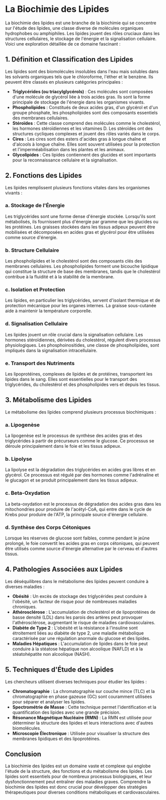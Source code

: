 # La Biochimie des Lipides

La biochimie des lipides est une branche de la biochimie qui se concentre sur l'étude des lipides, une classe diverse de molécules organiques hydrophobes ou amphiphiles. Les lipides jouent des rôles cruciaux dans les structures cellulaires, le stockage de l'énergie et la signalisation cellulaire. Voici une exploration détaillée de ce domaine fascinant :

## 1. **Définition et Classification des Lipides**

Les lipides sont des biomolécules insolubles dans l'eau mais solubles dans les solvants organiques tels que le chloroforme, l'éther et le benzène. Ils peuvent être classés en plusieurs catégories principales :

- **Triglycérides (ou triacylglycérols)** : Ces molécules sont composées d'une molécule de glycérol liée à trois acides gras. Ils sont la forme principale de stockage de l'énergie dans les organismes vivants.
- **Phospholipides** : Constitués de deux acides gras, d'un glycérol et d'un groupe phosphate, les phospholipides sont des composants essentiels des membranes cellulaires.
- **Stéroïdes** : Cette classe comprend des molécules comme le cholestérol, les hormones stéroïdiennes et les vitamines D. Les stéroïdes ont des structures cycliques complexes et jouent des rôles variés dans le corps.
- **Cires** : Les cires sont des esters d'acides gras à longue chaîne et d'alcools à longue chaîne. Elles sont souvent utilisées pour la protection et l'imperméabilisation dans les plantes et les animaux.
- **Glycolipides** : Ces lipides contiennent des glucides et sont importants pour la reconnaissance cellulaire et la signalisation.

## 2. **Fonctions des Lipides**

Les lipides remplissent plusieurs fonctions vitales dans les organismes vivants :

### a. **Stockage de l'Énergie**

Les triglycérides sont une forme dense d'énergie stockée. Lorsqu'ils sont métabolisés, ils fournissent plus d'énergie par gramme que les glucides ou les protéines. Les graisses stockées dans les tissus adipeux peuvent être mobilisées et décomposées en acides gras et glycérol pour être utilisées comme source d'énergie.

### b. **Structure Cellulaire**

Les phospholipides et le cholestérol sont des composants clés des membranes cellulaires. Les phospholipides forment une bicouche lipidique qui constitue la structure de base des membranes, tandis que le cholestérol contribue à la fluidité et à la stabilité de la membrane.

### c. **Isolation et Protection**

Les lipides, en particulier les triglycérides, servent d'isolant thermique et de protection mécanique pour les organes internes. La graisse sous-cutanée aide à maintenir la température corporelle.

### d. **Signalisation Cellulaire**

Les lipides jouent un rôle crucial dans la signalisation cellulaire. Les hormones stéroïdiennes, dérivées du cholestérol, régulent divers processus physiologiques. Les phosphoinositides, une classe de phospholipides, sont impliqués dans la signalisation intracellulaire.

### e. **Transport des Nutriments**

Les lipoprotéines, complexes de lipides et de protéines, transportent les lipides dans le sang. Elles sont essentielles pour le transport des triglycérides, du cholestérol et des phospholipides vers et depuis les tissus.

## 3. **Métabolisme des Lipides**

Le métabolisme des lipides comprend plusieurs processus biochimiques :

### a. **Lipogenèse**

La lipogenèse est le processus de synthèse des acides gras et des triglycérides à partir de précurseurs comme le glucose. Ce processus se déroule principalement dans le foie et les tissus adipeux.

### b. **Lipolyse**

La lipolyse est la dégradation des triglycérides en acides gras libres et en glycérol. Ce processus est régulé par des hormones comme l'adrénaline et le glucagon et se produit principalement dans les tissus adipeux.

### c. **Beta-Oxydation**

La beta-oxydation est le processus de dégradation des acides gras dans les mitochondries pour produire de l'acétyl-CoA, qui entre dans le cycle de Krebs pour produire de l'ATP, la principale source d'énergie cellulaire.

### d. **Synthèse des Corps Cétoniques**

Lorsque les réserves de glucose sont faibles, comme pendant le jeûne prolongé, le foie convertit les acides gras en corps cétoniques, qui peuvent être utilisés comme source d'énergie alternative par le cerveau et d'autres tissus.

## 4. **Pathologies Associées aux Lipides**

Les déséquilibres dans le métabolisme des lipides peuvent conduire à diverses maladies :

- **Obésité** : Un excès de stockage des triglycérides peut conduire à l'obésité, un facteur de risque pour de nombreuses maladies chroniques.
- **Athérosclérose** : L'accumulation de cholestérol et de lipoprotéines de basse densité (LDL) dans les parois des artères peut provoquer l'athérosclérose, augmentant le risque de maladies cardiovasculaires.
- **Diabète de Type 2** : L'obésité et la résistance à l'insuline sont étroitement liées au diabète de type 2, une maladie métabolique caractérisée par une régulation anormale du glucose et des lipides.
- **Maladies Hépatiques** : L'accumulation de lipides dans le foie peut conduire à la stéatose hépatique non alcoolique (NAFLD) et à la stéatohépatite non alcoolique (NASH).

## 5. **Techniques d'Étude des Lipides**

Les chercheurs utilisent diverses techniques pour étudier les lipides :

- **Chromatographie** : La chromatographie sur couche mince (TLC) et la chromatographie en phase gazeuse (GC) sont couramment utilisées pour séparer et analyser les lipides.
- **Spectrométrie de Masse** : Cette technique permet l'identification et la quantification des lipides avec une grande précision.
- **Résonance Magnétique Nucléaire (RMN)** : La RMN est utilisée pour déterminer la structure des lipides et leurs interactions avec d'autres biomolécules.
- **Microscopie Électronique** : Utilisée pour visualiser la structure des membranes lipidiques et des lipoprotéines.

## Conclusion

La biochimie des lipides est un domaine vaste et complexe qui englobe l'étude de la structure, des fonctions et du métabolisme des lipides. Les lipides sont essentiels pour de nombreux processus biologiques, et leur dysfonctionnement peut entraîner des maladies graves. Comprendre la biochimie des lipides est donc crucial pour développer des stratégies thérapeutiques pour diverses conditions métaboliques et cardiovasculaires.